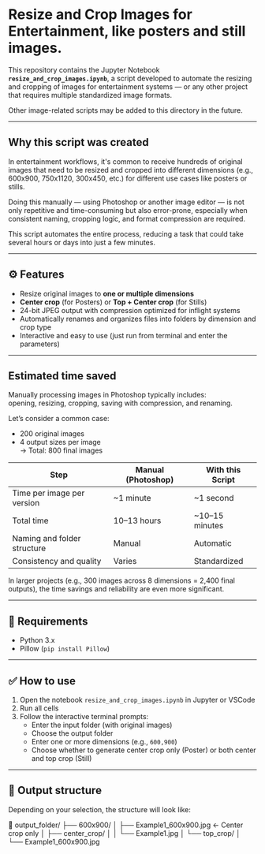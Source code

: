 # Resize and Crop Images for Entertainment, like posters and still images.

This repository contains the Jupyter Notebook **`resize_and_crop_images.ipynb`**, a script developed to automate the resizing and cropping of images for entertainment systems — or any other project that requires multiple standardized image formats.

Other image-related scripts may be added to this directory in the future.

---

##  Why this script was created

In entertainment workflows, it's common to receive hundreds of original images that need to be resized and cropped into different dimensions (e.g., 600x900, 750x1120, 300x450, etc.) for different use cases like posters or stills.

Doing this manually — using Photoshop or another image editor — is not only repetitive and time-consuming but also error-prone, especially when consistent naming, cropping logic, and format compression are required.

This script automates the entire process, reducing a task that could take several hours or days into just a few minutes.

---

## ⚙️ Features

- Resize original images to **one or multiple dimensions**
- **Center crop** (for Posters) or **Top + Center crop** (for Stills)
- 24-bit JPEG output with compression optimized for inflight systems
- Automatically renames and organizes files into folders by dimension and crop type
- Interactive and easy to use (just run from terminal and enter the parameters)

---

##  Estimated time saved

Manually processing images in Photoshop typically includes:  
opening, resizing, cropping, saving with compression, and renaming.

Let’s consider a common case:

- 200 original images  
- 4 output sizes per image  
→ Total: 800 final images

| Step                         | Manual (Photoshop)     | With this Script      |
|------------------------------|------------------------|------------------------|
| Time per image per version   | ~1 minute              | ~1 second              |
| Total time                   | 10–13 hours            | ~10–15 minutes         |
| Naming and folder structure  | Manual                 | Automatic              |
| Consistency and quality      | Varies                 | Standardized           |


In larger projects (e.g., 300 images across 8 dimensions = 2,400 final outputs), the time savings and reliability are even more significant.

---

## 🧠 Requirements

- Python 3.x
- Pillow (`pip install Pillow`)

---

## ✅ How to use

1. Open the notebook `resize_and_crop_images.ipynb` in Jupyter or VSCode
2. Run all cells
3. Follow the interactive terminal prompts:
   - Enter the input folder (with original images)
   - Choose the output folder
   - Enter one or more dimensions (e.g., `600,900`)
   - Choose whether to generate center crop only (Poster) or both center and top crop (Still)

---

## 📁 Output structure

Depending on your selection, the structure will look like:

📁 output_folder/
├── 600x900/
│ ├── Example1_600x900.jpg ← Center crop only
│ ├── center_crop/
│ │ └── Example1.jpg
│ └── top_crop/
│ └── Example1_600x900.jpg

